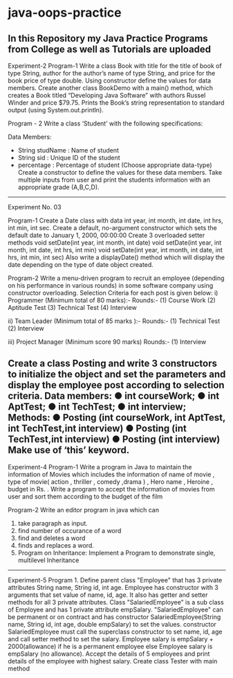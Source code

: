 # java-oops-practice
In this Repository my Java Practice Programs from College as well as Tutorials are uploaded 
------------------------------------------------------------------------------------------------------------------------------------------------------------------------------------------------------------------------------------------------------------------------------------------------------------------------------------------------------------------------------------------------------------------------------------------------------------------------------------------------------

Experiment-2
Program-1
Write a class Book with title for the title of book of type String, author for the author’s name of type String, and price for the book price of type double. Using constructor define the values for data members. Create another class BookDemo with a main() method, which creates a Book titled “Developing Java Software” with authors Russel Winder and price $79.75. Prints the Book’s string representation to standard output (using System.out.println).

Program - 2
Write a class ‘Student’ with the following specifications:

Data Members:
- String studName : Name of student
- String sid : Unique ID of the student
- percentage : Percentage of student (Choose appropriate data-type)
Create a constructor to define the values for these data members. Take multiple inputs from user and print the students information with an appropriate grade (A,B,C,D).
------------------------------------------------------------------------------------------------------------------------------------------------------------------------------------------------------------------------------------------------------------------------------------------------------------------------------------------------------------------------------------------------------------------------------------------------------------------------------------------------------

Experiment No. 03

Program-1
Create a Date class with data int year, int month, int date,  int hrs, int min, int sec. Create a default, no-argument constructor which sets the default date to January 1, 2000, 00:00:00 Create 3 overloaded setter methods 
void setDate(int year, int month, int date)
void setDate(int year, int month, int date, int hrs, int min)
void setDate(int year, int month, int date, int hrs, int min, int sec)
Also write a displayDate() method which will display the date depending on the type of date object created.

Program-2
Write a menu-driven program to recruit an employee (depending on his performance in various rounds) in some software company using constructor overloading.
Selection Criteria for each post is given below:
i) Programmer (Minimum total of 80 marks):-
Rounds:-
(1) Course Work
(2) Aptitude Test
(3) Technical Test
(4) Interview

ii) Team Leader (Minimum total of 85 marks ):-
Rounds:-
(1) Technical Test
(2) Interview

iii) Project Manager (Minimum score 90 marks)
Rounds:-
(1) Interview

Create a class Posting and write 3 constructors to initialize the object and set the parameters
and display the employee post according to selection criteria.
Data members:
● int courseWork;
● int AptTest;
● int TechTest;
● int interview;
Methods:
● Posting (int courseWork, int AptTest, int TechTest,int interview)
● Posting (int TechTest,int interview)
● Posting (int interview)
Make use of ‘this’ keyword.
------------------------------------------------------------------------------------------------------------------------------------------------------------------------------------------------------------------------------------------------------------------------------------------------------------------------------------------------------------------------------------------------------------------------------------------------------------------------------------------------------

Experiment-4
Program-1
Write a program in Java to maintain the information of Movies which includes the information of name of movie , type of movie( action , thriller , comedy ,drama ) , Hero name , Heroine , budget in Rs. . Write a program to accept the information of movies from user and sort them according to the budget of the film

Program-2
Write an editor program in java which can
1. take paragraph as input.
2. find number of occurance of a word
3. find and deletes a word
4. finds and replaces a word.
5.  Program on Inheritance: Implement a Program to demonstrate single, multilevel Inheritance
------------------------------------------------------------------------------------------------------------------------------------------------------------------------------------------------------------------------------------------------------------------------------------------------------------------------------------------------------------------------------------------------------------------------------------------------------------------------------------------------------

Experiment-5
Program 1. Define parent class "Employee" that has 3 private attributes String name, String id, int age.
Employee has constructor with 3 arguments that set value of name, id, age. It also has getter and setter methods for all 3 private attributes.
Class "SalariedEmployee" is a sub class of Employee and has 1 private attribute empSalary. "SalariedEmployee" can be permanent or on contract and has constructor SalariedEmployee(String name, String id, int age, double empSalary) to set the values.
constructor SalariedEmployee must call the superclass constructor to set name, id, age and call setter method to set the salary.
Employee salary is empSalary + 2000(allowance) if he is a permanent employee else Employee salary is empSalary (no allowance).
Accept the details of 5 employees and print details of the employee with highest salary.
Create class Tester with main method



